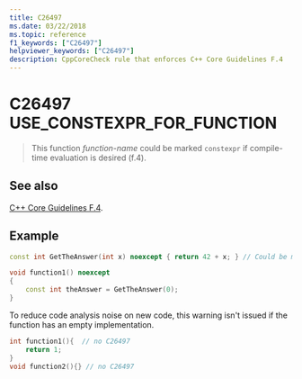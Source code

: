 ```yaml
---
title: C26497
ms.date: 03/22/2018
ms.topic: reference
f1_keywords: ["C26497"]
helpviewer_keywords: ["C26497"]
description: CppCoreCheck rule that enforces C++ Core Guidelines F.4
---
```

# C26497 USE_CONSTEXPR_FOR_FUNCTION

> This function *function-name* could be marked `constexpr` if compile-time evaluation is desired (f.4).  

## See also

[C++ Core Guidelines F.4](https://github.com/isocpp/CppCoreGuidelines/blob/master/CppCoreGuidelines.md#Rf-constexpr).

## Example

```cpp
const int GetTheAnswer(int x) noexcept { return 42 + x; } // Could be marked constexpr

void function1() noexcept
{
    const int theAnswer = GetTheAnswer(0);
}
```

To reduce code analysis noise on new code, this warning isn't issued if the function has an empty implementation.

```cpp
int function1(){  // no C26497
    return 1;
}
void function2(){} // no C26497
```
